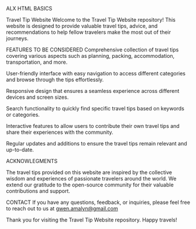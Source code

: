ALX HTML BASICS 

Travel Tip Website
Welcome to the Travel Tip Website repository! This website is designed to provide valuable travel tips, advice, and recommendations to help fellow travelers make the most out of their journeys.


FEATURES TO BE CONSIDERED
Comprehensive collection of travel tips covering various aspects such as planning, packing, accommodation, transportation, and more.

User-friendly interface with easy navigation to access different categories and browse through the tips effortlessly.

Responsive design that ensures a seamless experience across different devices and screen sizes.

Search functionality to quickly find specific travel tips based on keywords or categories.

Interactive features to allow users to contribute their own travel tips and share their experiences with the community.

Regular updates and additions to ensure the travel tips remain relevant and up-to-date.

ACKNOWLEGMENTS

The travel tips provided on this website are inspired by the collective wisdom and experiences of passionate travelers around the world.
We extend our gratitude to the open-source community for their valuable contributions and support.


CONTACT 
If you have any questions, feedback, or inquiries, please feel free to reach out to us at gwen.amalyn@gmail.com

Thank you for visiting the Travel Tip Website repository. Happy travels!
